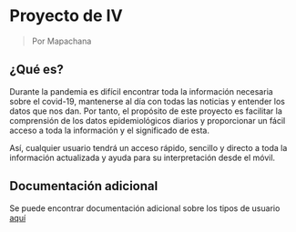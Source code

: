 # Proyecto de IV

> Por Mapachana

## ¿Qué es?

Durante la pandemia es difícil encontrar toda la información necesaria sobre el covid-19, mantenerse al día con todas las noticias y entender los datos que nos dan. Por tanto, el propósito de este proyecto es facilitar la comprensión de los datos epidemiológicos diarios y proporcionar un fácil acceso a toda la información y el significado de esta.

Así, cualquier usuario tendrá un acceso rápido, sencillo y directo a toda la información actualizada y ayuda para su interpretación desde el móvil.

## Documentación adicional

Se puede encontrar documentación adicional sobre los tipos de usuario [aquí](https://github.com/Mapachana/Proyecto-IV/blob/Objetivo-1/doc/objetivo1.md)